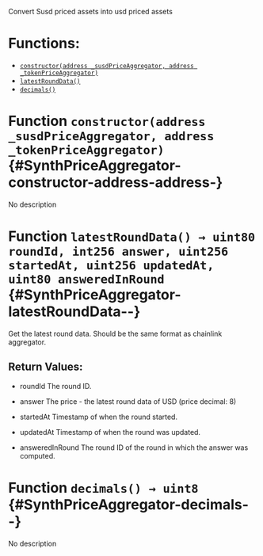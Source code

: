 Convert Susd priced assets into usd priced assets


# Functions:
- [`constructor(address _susdPriceAggregator, address _tokenPriceAggregator)`](#SynthPriceAggregator-constructor-address-address-)
- [`latestRoundData()`](#SynthPriceAggregator-latestRoundData--)
- [`decimals()`](#SynthPriceAggregator-decimals--)



# Function `constructor(address _susdPriceAggregator, address _tokenPriceAggregator)` {#SynthPriceAggregator-constructor-address-address-}
No description




# Function `latestRoundData() → uint80 roundId, int256 answer, uint256 startedAt, uint256 updatedAt, uint80 answeredInRound` {#SynthPriceAggregator-latestRoundData--}
Get the latest round data. Should be the same format as chainlink aggregator.



## Return Values:
- roundId The round ID.

- answer The price - the latest round data of USD (price decimal: 8)

- startedAt Timestamp of when the round started.

- updatedAt Timestamp of when the round was updated.

- answeredInRound The round ID of the round in which the answer was computed.


# Function `decimals() → uint8` {#SynthPriceAggregator-decimals--}
No description




